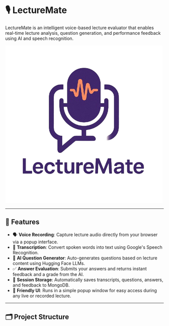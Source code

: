 # 🎙️ LectureMate

LectureMate is an intelligent voice-based lecture evaluator that enables real-time lecture analysis, question generation, and performance feedback using AI and speech recognition.

![LectureMate Logo](static/images/logo.png)

---

## 📌 Features

- 🗣️ **Voice Recording**: Capture lecture audio directly from your browser via a popup interface.
- 📜 **Transcription**: Convert spoken words into text using Google's Speech Recognition.
- 🧠 **AI Question Generator**: Auto-generates questions based on lecture content using Hugging Face LLMs.
- ✅ **Answer Evaluation**: Submits your answers and returns instant feedback and a grade from the AI.
- 🧾 **Session Storage**: Automatically saves transcripts, questions, answers, and feedback to MongoDB.
- 💬 **Friendly UI**: Runs in a simple popup window for easy access during any live or recorded lecture.

---

## 🗂️ Project Structure

